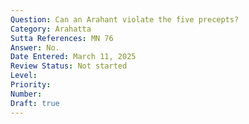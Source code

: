 ```yaml
---
Question: Can an Arahant violate the five precepts?
Category: Arahatta
Sutta References: MN 76
Answer: No.
Date Entered: March 11, 2025
Review Status: Not started
Level: 
Priority: 
Number: 
Draft: true
---
```

